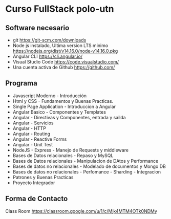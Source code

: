 # Curso FullStack polo-utn

## Software necesario

+ git https://git-scm.com/downloads
+ Node js instalado, Ultima version LTS minimo https://nodejs.org/dist/v14.16.0/node-v14.16.0.pkg
+ Angular CLI https://cli.angular.io/
+ Visual Studio Code https://code.visualstudio.com/
+ Una cuenta activa de Github https://github.com/

## Programa

+ Javascript Moderno - Introducción
+ Html y CSS -  Fundamentos y Buenas Practicas. 
+ Single Page Application - Introduccion a Angular
+ Angular Basico - Componentes y Templates
+ Angular - Directivas y Componentes, entrada y sailda
+ Angular - Servicios
+ Angular - HTTP
+ Angular - Routing
+ Angular - Reactive Forms
+ Angular - Unit Test
+ NodeJS - Express - Manejo de Requests y middleware
+ Bases de Datos relacionales - Repaso y MySQL
+ Bases de Datos relacionales - Manipulacion de DAtos y Performance
+ Bases de datos no relacionales - Modelado de documentos y Mongo DB
+ Bases de datos no relacionales - Perfomance - Sharding - Integracion
+ Patrones y Buenas Practicas
+ Proyecto Integrador

## Forma de Contacto

Class Room
https://classroom.google.com/u/1/c/Mjk4MTM4OTk0NDMy
